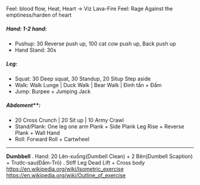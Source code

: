 Feel: blood flow, Heat, Heart -> Viz Lava-Fire
Feel: Rage Against the emptiness/harden of heart
##### Hand: 1-2 hand: 
+ Pushup: 30 Reverse push up, 100 cat cow push up, Back push up
+ Hand Stand: 30s
##### Leg: 
+ Squat: 30 Deep squat, 30 Standup, 20 Situp Step aside
+ Walk: Walk Lunge | Duck Walk | Bear Walk | Đinh tấn + Đấm
+ Jump: Burpee + Jumping Jack
##### Abdoment**: 
+ 20 Cross Crunch | 20 Sit up | 10 Army Crawl
+ Stand/Plank: One leg one arm Plank + Side Plank Leg Rise + Reverse Plank + Wall Hand
+ Roll: Forward Roll + Cartwheel

--------------------
**Dumbbell**
. Hand: 20 Lên-xuống(Dumbell Clean) + 2 Bên(Dumbell Scaption) + Trước-sau(Đấm-Trỏ)
. Stiff Leg Dead Lift + Cross body
https://en.wikipedia.org/wiki/Isometric_exercise
https://en.wikipedia.org/wiki/Outline_of_exercise



